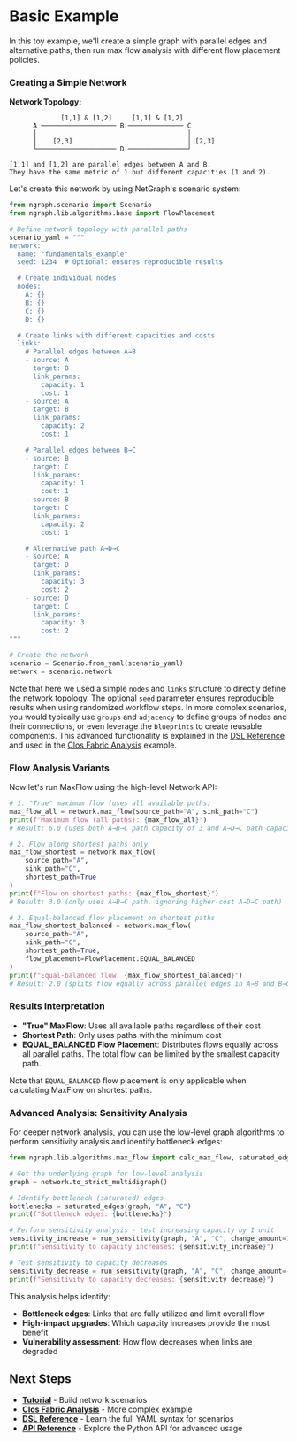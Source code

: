 # Basic Example

In this toy example, we'll create a simple graph with parallel edges and alternative paths, then run max flow analysis with different flow placement policies.

### Creating a Simple Network

**Network Topology:**

```
             [1,1] & [1,2]     [1,1] & [1,2]
      A ─────────────────── B ────────────── C
      │                                      │
      │    [2,3]                             │ [2,3]
      └──────────────────── D ───────────────┘

[1,1] and [1,2] are parallel edges between A and B.
They have the same metric of 1 but different capacities (1 and 2).
```

Let's create this network by using NetGraph's scenario system:

```python
from ngraph.scenario import Scenario
from ngraph.lib.algorithms.base import FlowPlacement

# Define network topology with parallel paths
scenario_yaml = """
network:
  name: "fundamentals_example"
  seed: 1234  # Optional: ensures reproducible results

  # Create individual nodes
  nodes:
    A: {}
    B: {}
    C: {}
    D: {}

  # Create links with different capacities and costs
  links:
    # Parallel edges between A→B
    - source: A
      target: B
      link_params:
        capacity: 1
        cost: 1
    - source: A
      target: B
      link_params:
        capacity: 2
        cost: 1

    # Parallel edges between B→C
    - source: B
      target: C
      link_params:
        capacity: 1
        cost: 1
    - source: B
      target: C
      link_params:
        capacity: 2
        cost: 1

    # Alternative path A→D→C
    - source: A
      target: D
      link_params:
        capacity: 3
        cost: 2
    - source: D
      target: C
      link_params:
        capacity: 3
        cost: 2
"""

# Create the network
scenario = Scenario.from_yaml(scenario_yaml)
network = scenario.network
```

Note that here we used a simple `nodes` and `links` structure to directly define the network topology. The optional `seed` parameter ensures reproducible results when using randomized workflow steps. In more complex scenarios, you would typically use `groups` and `adjacency` to define groups of nodes and their connections, or even leverage the `blueprints` to create reusable components. This advanced functionality is explained in the [DSL Reference](../reference/dsl.md) and used in the [Clos Fabric Analysis](clos-fabric.md) example.

### Flow Analysis Variants

Now let's run MaxFlow using the high-level Network API:

```python
# 1. "True" maximum flow (uses all available paths)
max_flow_all = network.max_flow(source_path="A", sink_path="C")
print(f"Maximum flow (all paths): {max_flow_all}")
# Result: 6.0 (uses both A→B→C path capacity of 3 and A→D→C path capacity of 3)

# 2. Flow along shortest paths only
max_flow_shortest = network.max_flow(
    source_path="A",
    sink_path="C",
    shortest_path=True
)
print(f"Flow on shortest paths: {max_flow_shortest}")
# Result: 3.0 (only uses A→B→C path, ignoring higher-cost A→D→C path)

# 3. Equal-balanced flow placement on shortest paths
max_flow_shortest_balanced = network.max_flow(
    source_path="A",
    sink_path="C",
    shortest_path=True,
    flow_placement=FlowPlacement.EQUAL_BALANCED
)
print(f"Equal-balanced flow: {max_flow_shortest_balanced}")
# Result: 2.0 (splits flow equally across parallel edges in A→B and B→C)
```

### Results Interpretation

- **"True" MaxFlow**: Uses all available paths regardless of their cost
- **Shortest Path**: Only uses paths with the minimum cost
- **EQUAL_BALANCED Flow Placement**: Distributes flows equally across all parallel paths. The total flow can be limited by the smallest capacity path.

Note that `EQUAL_BALANCED` flow placement is only applicable when calculating MaxFlow on shortest paths.

### Advanced Analysis: Sensitivity Analysis

For deeper network analysis, you can use the low-level graph algorithms to perform sensitivity analysis and identify bottleneck edges:

```python
from ngraph.lib.algorithms.max_flow import calc_max_flow, saturated_edges, run_sensitivity

# Get the underlying graph for low-level analysis
graph = network.to_strict_multidigraph()

# Identify bottleneck (saturated) edges
bottlenecks = saturated_edges(graph, "A", "C")
print(f"Bottleneck edges: {bottlenecks}")

# Perform sensitivity analysis - test increasing capacity by 1 unit
sensitivity_increase = run_sensitivity(graph, "A", "C", change_amount=1.0)
print(f"Sensitivity to capacity increases: {sensitivity_increase}")

# Test sensitivity to capacity decreases
sensitivity_decrease = run_sensitivity(graph, "A", "C", change_amount=-1.0)
print(f"Sensitivity to capacity decreases: {sensitivity_decrease}")
```

This analysis helps identify:

- **Bottleneck edges**: Links that are fully utilized and limit overall flow
- **High-impact upgrades**: Which capacity increases provide the most benefit
- **Vulnerability assessment**: How flow decreases when links are degraded

## Next Steps

- **[Tutorial](../getting-started/tutorial.md)** - Build network scenarios
- **[Clos Fabric Analysis](clos-fabric.md)** - More complex example
- **[DSL Reference](../reference/dsl.md)** - Learn the full YAML syntax for scenarios
- **[API Reference](../reference/api.md)** - Explore the Python API for advanced usage
